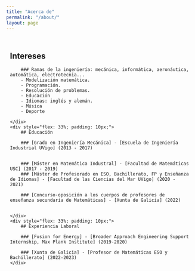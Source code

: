 ```yaml
---
title: "Acerca de"
permalink: "/about/"
layout: page
---
```


<div style="display: flex; flex-wrap: wrap;">
    <div style="flex: 33%; padding: 10px;">
        <h2> Intereses </h2>

        ### Ramas de la ingeniería: mecánica, informática, aeronáutica,     automática, electrotecnia...
        - Modelización matemática. 
        - Programación.
        - Resolución de problemas.
        - Educación
        - Idiomas: inglés y alemán. 
        - Música
        - Deporte
      
    </div>
    <div style="flex: 33%; padding: 10px;">
        ## Educación
        
        ### [Grado en Ingeniería Mecánica] - [Escuela de Ingeniería Industrial UVigo] (2013 - 2017)

        
        ### [Máster en Matemática Industral] - [Facultad de Matemáticas USC] (2017 - 2019)
        ### [Máster de Profesorado en ESO, Bachillerato, FP y Enseñanza de Idiomas] - [Facultad de las Ciencias del Mar UVigo] (2020 - 2021)

        ### [Concurso-oposición a los cuerpos de profesores de enseñanza secundaria de Matemáticas] - [Xunta de Galicia] (2022)
        
      
    </div>
    <div style="flex: 33%; padding: 10px;">
        ## Experiencia Laboral

        ### [Fusion for Energy] - [Broader Approach Engineering Support Internship, Max Plank Institute] (2019-2020)

        ### [Xunta de Galicia] - [Profesor de Matemáticas ESO y Bachillerato] (2022-2023)
    </div>
</div>
